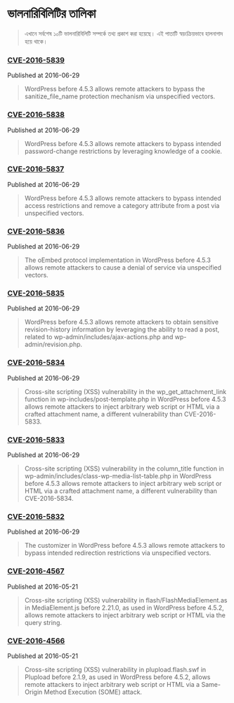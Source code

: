 
# ভালনারিবিলিটির তালিকা

> এখানে সর্বশেষ ১০টি ভালনারিবিলিটি সম্পর্কে তথ্য প্রকাশ করা হয়েছে। এই পাতাটি স্বয়ংক্রিয়ভাবে হালনাগাদ হয়ে থাকে।

### [CVE-2016-5839](http://www.cvedetails.com/cve/CVE-2016-5839/)
Published at 2016-06-29
> WordPress before 4.5.3 allows remote attackers to bypass the sanitize_file_name protection mechanism via unspecified vectors.

### [CVE-2016-5838](http://www.cvedetails.com/cve/CVE-2016-5838/)
Published at 2016-06-29
> WordPress before 4.5.3 allows remote attackers to bypass intended password-change restrictions by leveraging knowledge of a cookie.

### [CVE-2016-5837](http://www.cvedetails.com/cve/CVE-2016-5837/)
Published at 2016-06-29
> WordPress before 4.5.3 allows remote attackers to bypass intended access restrictions and remove a category attribute from a post via unspecified vectors.

### [CVE-2016-5836](http://www.cvedetails.com/cve/CVE-2016-5836/)
Published at 2016-06-29
> The oEmbed protocol implementation in WordPress before 4.5.3 allows remote attackers to cause a denial of service via unspecified vectors.

### [CVE-2016-5835](http://www.cvedetails.com/cve/CVE-2016-5835/)
Published at 2016-06-29
> WordPress before 4.5.3 allows remote attackers to obtain sensitive revision-history information by leveraging the ability to read a post, related to wp-admin/includes/ajax-actions.php and wp-admin/revision.php.

### [CVE-2016-5834](http://www.cvedetails.com/cve/CVE-2016-5834/)
Published at 2016-06-29
> Cross-site scripting (XSS) vulnerability in the wp_get_attachment_link function in wp-includes/post-template.php in WordPress before 4.5.3 allows remote attackers to inject arbitrary web script or HTML via a crafted attachment name, a different vulnerability than CVE-2016-5833.

### [CVE-2016-5833](http://www.cvedetails.com/cve/CVE-2016-5833/)
Published at 2016-06-29
> Cross-site scripting (XSS) vulnerability in the column_title function in wp-admin/includes/class-wp-media-list-table.php in WordPress before 4.5.3 allows remote attackers to inject arbitrary web script or HTML via a crafted attachment name, a different vulnerability than CVE-2016-5834.

### [CVE-2016-5832](http://www.cvedetails.com/cve/CVE-2016-5832/)
Published at 2016-06-29
> The customizer in WordPress before 4.5.3 allows remote attackers to bypass intended redirection restrictions via unspecified vectors.

### [CVE-2016-4567](http://www.cvedetails.com/cve/CVE-2016-4567/)
Published at 2016-05-21
> Cross-site scripting (XSS) vulnerability in flash/FlashMediaElement.as in MediaElement.js before 2.21.0, as used in WordPress before 4.5.2, allows remote attackers to inject arbitrary web script or HTML via the query string.

### [CVE-2016-4566](http://www.cvedetails.com/cve/CVE-2016-4566/)
Published at 2016-05-21
> Cross-site scripting (XSS) vulnerability in plupload.flash.swf in Plupload before 2.1.9, as used in WordPress before 4.5.2, allows remote attackers to inject arbitrary web script or HTML via a Same-Origin Method Execution (SOME) attack.

